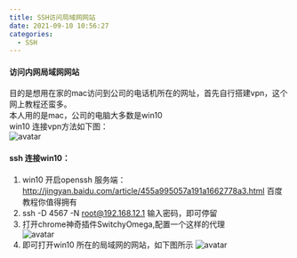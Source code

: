 ```yaml
---
title: SSH访问局域网网站
date: 2021-09-10 10:56:27
categories:
  - SSH
---
```

#### 访问内网局域网网站
目的是想用在家的mac访问到公司的电话机所在的网址，首先自行搭建vpn，这个网上教程还蛮多。   
本人用的是mac，公司的电脑大多数是win10  
win10 连接vpn方法如下图：  
![avatar](https://blog.hexiefamily.xin/assets/ssh3.png)  
#### ssh 连接win10：   
1. win10 开启openssh 服务端：http://jingyan.baidu.com/article/455a995057a191a1662778a3.html 百度教程你值得拥有  
2. ssh -D 4567 -N root@192.168.12.1 输入密码，即可停留   
3. 打开chrome神奇插件SwitchyOmega,配置一个这样的代理  
![avatar](https://blog.hexiefamily.xin/assets/ssh1.png)
4. 即可打开win10 所在的局域网的网站，如下图所示
![avatar](https://blog.hexiefamily.xin/assets/ssh2.png)